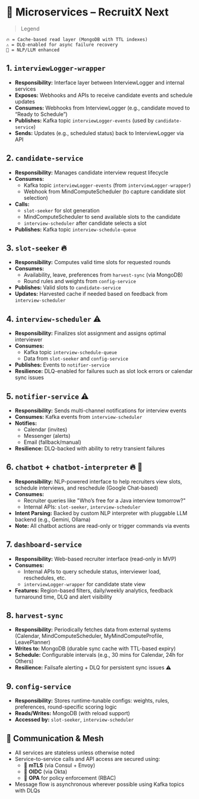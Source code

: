 # 🧩 Microservices – RecruitX Next

> Legend

    🔥 = Cache-based read layer (MongoDB with TTL indexes)
    ⚠️ = DLQ-enabled for async failure recovery
    🤖 = NLP/LLM enhanced

## 1. `interviewLogger-wrapper`

- **Responsibility:** Interface layer between InterviewLogger and internal services
- **Exposes:** Webhooks and APIs to receive candidate events and schedule updates
- **Consumes:** Webhooks from InterviewLogger (e.g., candidate moved to “Ready to Schedule”)
- **Publishes:** Kafka topic `interviewLogger-events` (used by `candidate-service`)
- **Sends:** Updates (e.g., scheduled status) back to InterviewLogger via API

## 2. `candidate-service`

- **Responsibility:** Manages candidate interview request lifecycle
- **Consumes:**
    - Kafka topic `interviewLogger-events` (from `interviewLogger-wrapper`)
    - Webhook from MindComputeScheduler (to capture candidate slot selection)
- **Calls:**
    - `slot-seeker` for slot generation
    - MindComputeScheduler to send available slots to the candidate
    - `interview-scheduler` after candidate selects a slot
- **Publishes:** Kafka topic `interview-schedule-queue`

## 3. `slot-seeker` 🔥

- **Responsibility:** Computes valid time slots for requested rounds
- **Consumes:**
    - Availability, leave, preferences from `harvest-sync` (via MongoDB)
    - Round rules and weights from `config-service`
- **Publishes:** Valid slots to `candidate-service`
- **Updates:** Harvested cache if needed based on feedback from `interview-scheduler`

## 4. `interview-scheduler` ⚠️

- **Responsibility:** Finalizes slot assignment and assigns optimal interviewer
- **Consumes:**
    - Kafka topic `interview-schedule-queue`
    - Data from `slot-seeker` and `config-service`
- **Publishes:** Events to `notifier-service`
- **Resilience:** DLQ-enabled for failures such as slot lock errors or calendar sync issues

## 5. `notifier-service` ⚠️

- **Responsibility:** Sends multi-channel notifications for interview events
- **Consumes:** Kafka events from `interview-scheduler`
- **Notifies:**
    - Calendar (invites)
    - Messenger (alerts)
    - Email (fallback/manual)
- **Resilience:** DLQ-backed with ability to retry transient failures

## 6. `chatbot` + `chatbot-interpreter` 🔥 🤖

- **Responsibility:** NLP-powered interface to help recruiters view slots, schedule interviews, and reschedule (Google
  Chat-based)
- **Consumes:**
    - Recruiter queries like "Who’s free for a Java interview tomorrow?"
    - Internal APIs: `slot-seeker`, `interview-scheduler`
- **Intent Parsing:** Backed by custom NLP interpreter with pluggable LLM backend (e.g., Gemini, Ollama)
- **Note:** All chatbot actions are read-only or trigger commands via events

## 7. `dashboard-service`

- **Responsibility:** Web-based recruiter interface (read-only in MVP)
- **Consumes:**
    - Internal APIs to query schedule status, interviewer load, reschedules, etc.
    - `interviewLogger-wrapper` for candidate state view
- **Features:** Region-based filters, daily/weekly analytics, feedback turnaround time, DLQ and alert visibility

## 8. `harvest-sync`

- **Responsibility:** Periodically fetches data from external systems (Calendar, MindComputeScheduler, MyMindComputeProfile, LeavePlanner)
- **Writes to:** MongoDB (durable sync cache with TTL-based expiry)
- **Schedule:** Configurable intervals (e.g., 30 mins for Calendar, 24h for Others)
- **Resilience:** Failsafe alerting + DLQ for persistent sync issues ⚠️

## 9. `config-service`

- **Responsibility:** Stores runtime-tunable configs: weights, rules, preferences, round-specific scoring logic
- **Reads/Writes:** MongoDB (with reload support)
- **Accessed by:** `slot-seeker`, `interview-scheduler`

## 🔐 Communication & Mesh

- All services are stateless unless otherwise noted
- Service-to-service calls and API access are secured using:
    - 🔐 **mTLS** (via Consul + Envoy)
    - 🔐 **OIDC** (via Okta)
    - 🔐 **OPA** for policy enforcement (RBAC)
- Message flow is asynchronous wherever possible using Kafka topics with DLQs

